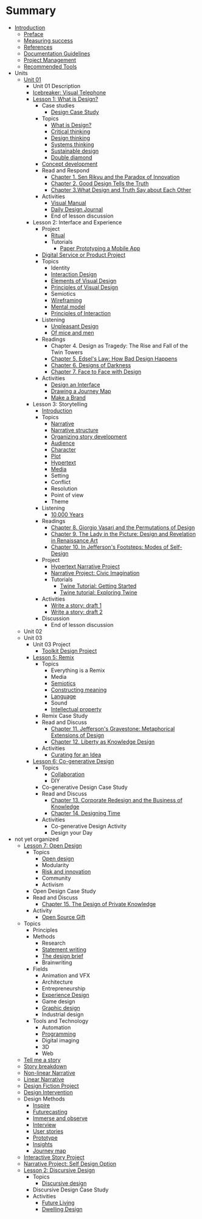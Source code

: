 # Summary

* [Introduction](README.md)
   * [Preface](introduction/preface.md)
   * [Measuring success](introduction/measuring_success.md)
   * [References](introduction/references.md)
   * [Documentation Guidelines](toolkit/documentation_guidelines.md)
   * [Project Management](toolkit/project_management.md)
   * [Recommended Tools](introduction/recommended_tools.md)
* Units
   * [Unit 01](toolkit/lessons.md)
       * Unit 01 Description
       * [Icebreaker: Visual Telephone](icebreakers/icebreaker_visual_telephone.md)
       * [Lesson 1: What is Design?](lessons/introduction.md)
           * Case studies
               * [Design Case Study](lessons/what-is-design/design_case_study.md)
           * Topics
               * [What is Design?](topics/what_is_design.md)
               * [Critical thinking](topics/critical_thinking.md)
               * [Design thinking](topics/design_thinking.md)
               * [Systems thinking](topics/systems_thinking.md)
               * [Sustainable design](topics/sustainable_design.md)
               * [Double diamond](topics/double_diamond.md)
           * [Concept development](topics/concept_development.md)
           * Read and Respond
               * [Chapter 1. Sen Rikyu and the Paradox of Innovation](practice/chapter_1_sen_rikyu_and_the_paradox_of_innovation.md)
               * [Chapter 2. Good Design Tells the Truth](practice/good_design_tells_the_truth.md)
               * [Chapter 3.What Design and Truth Say about Each Other](practice/what_design_and_truth_say_about_each_other.md)
           * Activities
               * [Visual Manual](practice/visual_manual.md)
               * [Daily Design Journal](practice/daily_design_journal.md)
               * End of lesson discussion
       * Lesson 2: Interface and Experience
           * Project
               * [Ritual](projects/ritual.md)
               * Tutorials
                   * [Paper Prototyping a Mobile App](topics/paper_prototyping_a_mobile_app.md)
           * [Digital Service or Product Project](projects/digital_service_or_product.md)
           * Topics
               * Identity
               * [Interaction Design](topics/interaction_design.md)
               * [Elements of Visual Design](topics/elements_of_visual_design.md)
               * [Principles of Visual Design](topics/principles_of_visual_design.md)
               * Semiotics
               * [Wireframing](topics/wireframing.md)
               * [Mental model](topics/mental_model.md)
               * [Principles of Interaction](topics/principles_of_interaction.md)
           * Listening
               * [Unpleasant Design](topics/ux_case_study.md)
               * [Of mice and men](listening/of_mice_and_men.md)
           * Readings
               * Chapter 4. Design as Tragedy: The Rise and Fall of the Twin Towers
               * [Chapter 5. Edsel's Law: How Bad Design Happens](practice/edsels_law_how_bad_design_happens.md)
               * [Chapter 6. Designs of Darkness](practice/bad_design.md)
               * [Chapter 7. Face to Face with Design](practice/face_to_face_with_design.md)
           * Activities
               * [Design an Interface](practice/design_an_interface.md)
               * [Drawing a Journey Map](practice/drawing_a_journey_map.md)
               * [Make a Brand](practice/make_a_brand.md)
       * Lesson 3: Storytelling
           * [Introduction](lessons/narrative/introduction.md)
           * Topics
               * [Narrative](topics/narrative.md)
               * [Narrative structure](topics/narrative_structure.md)
               * [Organizing story development](topics/organizing_story_development.md)
               * [Audience](topics/audience.md)
               * [Character](topics/character.md)
               * [Plot](topics/plot.md)
               * [Hypertext](topics/hypertext.md)
               * [Media](topics/narrative-media.md)
               * Setting
               * Conflict
               * Resolution
               * Point of view
               * Theme
           * Listening
               * [10,000 Years](lessons/narrative/narrative_case_study.md)
           * Readings
               * [Chapter 8. Giorgio Vasari and the Permutations of Design](practice/giorgio_vasari_and_the_permutations_of_design.md)
               * [Chapter 9. The Lady in the Picture: Design and Revelation in Renaissance Art](practice/the_lady_in_the_picture_design_and_revelation_in_r.md)
               * [Chapter 10. In Jefferson's Footsteps: Modes of Self-Design](practice/in_jeffersons_footsteps_modes_of_self-design.md)
           * Project
               * [Hypertext Narrative Project](projects/hypertext_narrative_project.md)
               * [Narrative Project: Civic Imagination](projects/narrative_project_social_design_option.md)
               * Tutorials
                   * [Twine Tutorial: Getting Started](topics/twine-tutorial-getting-started.md)
                   * [Twine tutorial: Exploring Twine](topics/twine_tutorial_exploring_twine.md)
           * Activities
               * [Write a story: draft 1](practice/object_story.md)
               * [Write a story: draft 2](practice/object_story_draft_2.md)
           * Discussion
               * End of lesson discussion
   * Unit 02
   * Unit 03
       * Unit 03 Project
           * [Toolkit Design Project](projects/toolkit_design_project.md)
       * [Lesson 5: Remix](lessons/remix.md)
           * Topics
               * Everything is a Remix
               * Media
               * [Semiotics](topics/semiotics.md)
               * [Constructing meaning](topics/constructing_meaning.md)
               * [Language](topics/language.md)
               * Sound
               * [Intellectual property](topics/intellectual_property.md)
           * Remix Case Study
           * Read and Discuss
               * [Chapter 11. Jefferson's Gravestone: Metaphorical Extensions of Design](practice/jeffersons_gravestone_metaphorical_extensions_of_d.md)
               * [Chapter 12. Liberty as Knowledge Design](practice/liberty_as_knowledge_design.md)
           * Activities
               * [Curating for an Idea](practice/curating_for_an_idea.md)
       * [Lesson 6: Co-generative Design](lessons/co-generative_design.md)
           * Topics
               * [Collaboration](topics/collaboration.md)
               * DIY
           * Co-generative Design Case Study
           * Read and Discuss
               * [Chapter 13. Corporate Redesign and the Business of Knowledge](practice/corporate_redesign_and_the_business_of_knowledge.md)
               * [Chapter 14. Designing Time](practice/designing_time.md)
           * Activities
               * Co-generative Design Activity
               * Design your Day
* not yet organized
   * [Lesson 7: Open Design](lessons/open_design.md)
       * Topics
           * [Open design](topics/open_design.md)
           * Modularity
           * [Risk and innovation](topics/risk_and_innovation.md)
           * Community
           * Activism
       * Open Design Case Study
       * Read and Discuss
           * [Chapter 15. The Design of Private Knowledge](practice/the_design_of_private_knowledge.md)
       * Activity
           * [Open Source Gift](practice/open_source_gift.md)
   * Topics
       * Principles
       * Methods
           * Research
           * [Statement writing](topics/statement_writing.md)
           * [The design brief](topics/the_design_brief.md)
           * Brainwriting
       * Fields
           * Animation and VFX
           * Architecture
           * Entrepreneurship
           * [Experience Design](topics/experience_design.md)
           * Game design
           * [Graphic design](topics/graphic_design.md)
           * Industrial design
       * Tools and Technology
           * Automation
           * [Programming](topics/programming.md)
           * Digital imaging
           * 3D
           * Web
   * [Tell me a story](practice/tell_me_a_story.md)
   * [Story breakdown](practice/story_breakdown.md)
   * [Non-linear Narrative](practice/non-linear_narrative.md)
   * [Linear Narrative](practice/linear_narrative.md)
   * [Design Fiction Project](projects/design_fiction_project.md)
   * [Design Intervention](practice/design_intervention.md)
   * Design Methods
       * [Inspire](toolkit/inspire.md)
       * [Futurecasting](toolkit/futurecasting.md)
       * [Immerse and observe](toolkit/immerse_and_observe.md)
       * [Interview](toolkit/interview.md)
       * [User stories](toolkit/user_stories.md)
       * [Prototype](toolkit/prototype.md)
       * [Insights](toolkit/insights.md)
       * [Journey map](toolkit/journey_map.md)
   * [Interactive Story Project](projects/interactive_story_project.md)
   * [Narrative Project: Self Design Option](projects/narrative_project_self_design_option.md)
   * [Lesson 2: Discursive Design](lessons/discursive_design.md)
       * Topics
           * [Discursive design](topics/discursive_design.md)
       * Discursive Design Case Study
       * Activities
           * [Future Living](practice/future_living.md)
           * [Dwelling Design](practice/dwelling_design.md)

